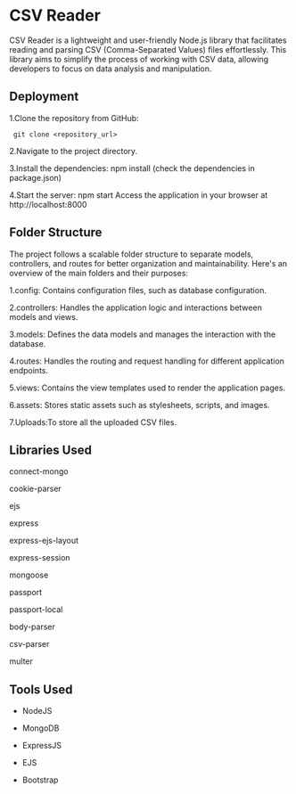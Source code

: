 
# CSV Reader

CSV Reader is a lightweight and user-friendly Node.js library that facilitates reading and parsing CSV (Comma-Separated Values) files effortlessly. This library aims to simplify the process of working with CSV data, allowing developers to focus on data analysis and manipulation.


## Deployment

1.Clone the repository from GitHub:

```
 git clone <repository_url>
```
2.Navigate to the project directory.

3.Install the dependencies: npm install (check the dependencies in package.json)

4.Start the server: npm start Access the application in your browser at http://localhost:8000

## Folder Structure
The project follows a scalable folder structure to separate models, controllers, and routes for better organization and maintainability. Here's an overview of the main folders and their purposes:

1.config: Contains configuration files, such as database configuration.

2.controllers: Handles the application logic and interactions between models and views.

3.models: Defines the data models and manages the interaction with the database.

4.routes: Handles the routing and request handling for different application endpoints.


5.views: Contains the view templates used to render the application pages.


6.assets: Stores static assets such as stylesheets, scripts, and images.

7.Uploads:To store all the uploaded CSV files.


## Libraries Used
connect-mongo


cookie-parser


ejs


express


express-ejs-layout


express-session


mongoose


passport


passport-local


body-parser


csv-parser


multer


## Tools Used

*  NodeJS


* MongoDB


* ExpressJS


* EJS


* Bootstrap